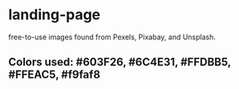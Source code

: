 # landing-page
free-to-use images found from Pexels, Pixabay, and Unsplash.
## **Colors used:** #603F26, #6C4E31, #FFDBB5, #FFEAC5, #f9faf8

